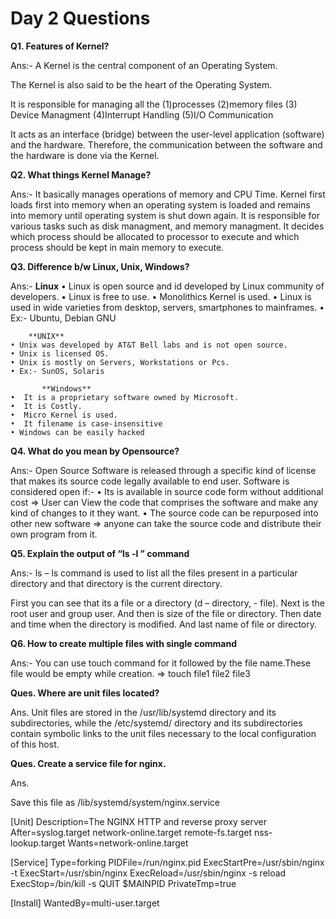 # Day 2 Questions

**Q1. Features of Kernel?**

Ans:- A Kernel is the central component of an Operating System. 

The Kernel is also said to be the heart of the Operating System. 

It is responsible for managing all the 
(1)processes 
(2)memory files
(3) Device Managment
(4)Interrupt Handling
(5)I/O Communication

It acts as an interface (bridge) between the user-level application (software) and the hardware. Therefore, the communication between the software and the hardware is done via the Kernel.

**Q2. What things Kernel Manage?**

Ans:- It basically manages operations of memory and CPU Time.
Kernel first loads first into memory when an operating system is loaded and remains into memory
until operating system is shut down again. It is responsible for various tasks such as disk managment, and memory managment.
It decides which process should be allocated to processor to execute  and which process should be kept in main memory to execute.

**Q3. Difference b/w Linux, Unix, Windows?**

Ans:- **Linux**
    • Linux is open source and id developed by Linux community of developers.
    • Linux is free to use.
    • Monolithics Kernel is used.
    • Linux is used in wide varieties from desktop, servers, smartphones to mainframes.
    • Ex:- Ubuntu, Debian GNU

        **UNIX**
    • Unix was developed by AT&T Bell labs and is not open source.
    • Unix is licensed OS.
    • Unix is mostly on Servers, Workstations or Pcs.
    • Ex:- SunOS, Solaris

           **Windows**
    •  It is a proprietary software owned by Microsoft.
    •  It is Costly.
    •  Micro Kernel is used.
    •  It filename is case-insensitive
    • Windows can be easily hacked

 **Q4. What do you mean by Opensource?**

Ans:- Open Source Software is released through a specific kind of license that makes its source code legally available to end user. 
Software is considered open if:- 
    • Its is available in source code form without additional cost => User can View the code that comprises  the software  and make any kind of changes to it they want.
    •  The source code can be repurposed into other new software =>  anyone can take the source code and distribute their own program from it.

 **Q5. Explain the output of “ls -l ” command**

Ans:- ls – ls command is used to list all the files present in a particular directory and that directory is the current directory.

First you can see that its a file or a directory (d – directory, - file).
Next is the root user and group user.
And then is size of the file or directory.
Then date and time when the directory is modified.
And last name of file or directory. 

 **Q6. How to create multiple files with single command**

Ans:- You can use touch command for it followed by the file name.These file would be empty while creation.
=> touch file1 file2 file3

 **Ques. Where are unit files located?**

Ans. Unit files are stored in the /usr/lib/systemd directory and its subdirectories, while the /etc/systemd/ directory and its subdirectories contain symbolic links to the unit files necessary to the local configuration of this host.

 **Ques. Create a service file for nginx.**

Ans. 

Save this file as /lib/systemd/system/nginx.service


[Unit]
Description=The NGINX HTTP and reverse proxy server
After=syslog.target network-online.target remote-fs.target nss-lookup.target
Wants=network-online.target

[Service]
Type=forking
PIDFile=/run/nginx.pid
ExecStartPre=/usr/sbin/nginx -t
ExecStart=/usr/sbin/nginx
ExecReload=/usr/sbin/nginx -s reload
ExecStop=/bin/kill -s QUIT $MAINPID
PrivateTmp=true

[Install]
WantedBy=multi-user.target
